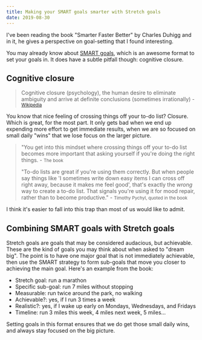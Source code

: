 ```yaml
---
title: Making your SMART goals smarter with Stretch goals
date: 2019-08-30
---
```


I've been reading the book "Smarter Faster Better" by Charles Duhigg and in it, he gives a perspective on goal-setting that I found interesting.

You may already know about [SMART goals](https://www.mindtools.com/pages/article/smart-goals.htm), which is an awesome format to set your goals in. It does have a subtle pitfall though: cognitive closure.

## Cognitive closure

> Cognitive closure (psychology), the human desire to eliminate ambiguity and arrive at definite conclusions (sometimes irrationally) - <small>[Wikipedia](https://en.wikipedia.org/wiki/Cognitive_closure)</small>

You know that nice feeling of crossing things off your to-do list? Closure. Which is great, for the most part. It only gets bad when we end up expending more effort to get immediate results, when we are so focused on small daily "wins" that we lose focus on the larger picture.

> "You get into this mindset where crossing things off your to-do list becomes more important that asking yourself if you're doing the right things. - <small> The book </small>
>
> "To-do lists are great if you're using them correctly. But when people say things like 'I sometimes write down easy items I can cross off right away, because it makes me feel good', that's exactly the _wrong_ way to create a to-do list. That signals you're using it for mood repair, rather than to become productive." - <small> Timothy Pychyl, quoted in the book </small>

I think it's easier to fall into this trap than most of us would like to admit.

## Combining SMART goals with Stretch goals

Stretch goals are goals that may be considered audacious, but achievable. These are the kind of goals you may think about when asked to "dream big". The point is to have one major goal that is not immediately achievable, then use the SMART strategy to form sub-goals that move you closer to achieving the main goal. Here's an example from the book:

- Stretch goal: run a marathon
- Specific sub-goal: run 7 miles without stopping
- Measurable: run twice around the park, no walking
- Achievable?: yes, if I run 3 times a week
- Realistic?: yes, if I wake up early on Mondays, Wednesdays, and Fridays
- Timeline: run 3 miles this week, 4 miles next week, 5 miles…

Setting goals in this format ensures that we do get those small daily wins, and always stay focused on the big picture.
